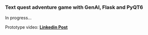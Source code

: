### Text quest adventure game with GenAI, Flask and PyQT6

In progress...

Prototype video: [**Linkedin Post**](https://www.linkedin.com/posts/kate-balabanovich_flask-python-gemini-activity-7268026923501371393-ZLzf)
